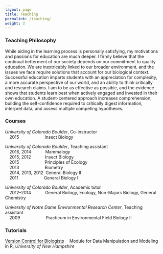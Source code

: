 ```yaml
---
layout: page
title: Teaching
permalink: /teaching/
weight: 3
---
```


### Teaching Philosophy  
While aiding in the learning process is personally satisfying, my motivations and passions for education are much deeper. I firmly believe that the continual betterment of our society depends on our commitment to quality education. We are inextricably linked to our broader environment, and the issues we face require solutions that account for our biological context. Successful education imparts students with an appreciation for complexity, a more accurate perspective of our world, and an ability to think critically and research claims. I am to be as effective as possible, and the evidence shows that students learn best when actively engaged and invested in their own education. A student-centered approach increases comprehension, building the self-confidence required to critically digest information, interpret data, and assess multiple competing hypotheses.  


### Courses  

*University of Colorado Boulder*, Co-instructor  
&emsp;2015&emsp;&emsp;&emsp;&emsp;&emsp;&emsp;Insect Biology  


*University of Colorado Boulder*, Teaching assistant  
&emsp;2016, 2014&emsp;&emsp;&emsp;&nbsp;Mammalogy  
&emsp;2015, 2012&emsp;&emsp;&emsp;&nbsp;Insect Biology  
&emsp;2015&emsp;&emsp;&emsp;&emsp;&emsp;&emsp;Principles of Ecology  
&emsp;2013&emsp;&emsp;&emsp;&emsp;&emsp;&emsp;Biometry  
&emsp;2014, 2013, 2012&nbsp;&nbsp;General Biology II  
&emsp;2011&emsp;&emsp;&emsp;&emsp;&emsp;&emsp;General Biology I  


*University of Colorado Boulder*, Academic tutor  
&emsp;2012–2014&emsp;&emsp;&emsp;&nbsp;General Biology, Ecology, Non-Majors Biology, General Chemistry  


*University of Notre Dame Environmental Research Center*, Teaching assistant  
&emsp;2009&emsp;&emsp;&emsp;&emsp;&emsp;&emsp;Practicum in Environmental Field Biology II


### Tutorials   
[Version Control for Biologists](https://www.youtube.com/playlist?list=PL7GjEq0oE7-YrZoV5eWkO-YOQbZtz-RxX) 
&emsp;Module for Data Manipulation and Modeling in R, *University of New Hampshire*  


